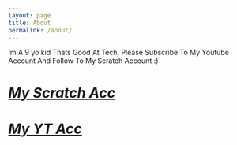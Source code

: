 ```yaml
---
layout: page
title: About
permalink: /about/
---
```


Im A 9 yo kid Thats Good At Tech, Please Subscribe To My Youtube Account And Follow To My Scratch Account :)
# ***[My Scratch Acc](https://scratch.mit.edu/users/jacksonplays_gd_2-2)***
# ***[My YT Acc](https://youtube.com/@gdc-the-swwi-fan?si=wojI6dQ0YU6hZy4X)***
